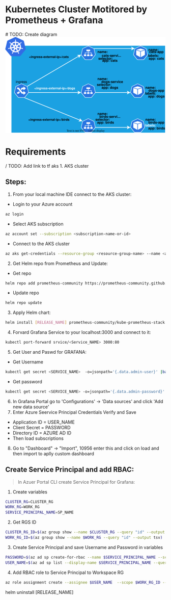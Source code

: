 <p align="center">
<h1>Kubernetes Cluster Motitored by Prometheus + Grafana</h1>
# TODO: Create diagram
<img src="https://github.com/Joska99/joska/blob/main/kubernetes/k8s-prom/diagram.drawio.svg">

<h1> Requirements </h1>
/ TODO: Add link to tf aks
1. AKS cluster 

<h2> Steps: </h2>

1. From your local machine IDE connect to the AKS cluster:
- Login to your Azure account
```Bash
az login
```
- Select AKS subscription
```Bash
az account set --subscription <subscription-name-or-id>
```
- Connect to the AKS cluster
```bash
az aks get-credentials --resource-group <resource-group-name> --name <aks-cluster-name>
```
2. Get Helm repo from Prometheus and Update:
- Get repo
```Bash
helm repo add prometheus-community https://prometheus-community.github.io/helm-charts
```
- Update repo
```bash
helm repo update
```
3. Apply Helm chart:
```Bash
helm install [RELEASE_NAME] prometheus-community/kube-prometheus-stack
```
4. Forvard Grafana Service to your localhost:3000 and connect to it:
```bash
kubectl port-forward srvice/<Service_NAME> 3000:80
```
5. Get User and Paswd for GRAFANA:
- Get Username
```bash
kubectl get secret <SERVICE_NAME>  -o=jsonpath='{.data.admin-user}' |base64 -d 
```
- Get password
```bash
kubectl get secret <SERVICE_NAME> -o=jsonpath='{.data.admin-password}' |base64 -d
```
6. In Grafana Portal go to 'Configurations' -> 'Data sources' and click 'Add new data source'
7. Enter Azure Seervice Principal Credentials Verify and Save
- Application ID = USER_NAME
- Client Secret = PASSWORD
- Directory ID = AZURE AD ID
- Then load subscriptions
8. Go to "Dashboard" -> "Import", 10956 enter this and click on load and then import to aplly custom dashboard


<h2> Create Service Principal and add RBAC:</h2>

> In Azuer Portal CLI create Service Principal for Grafana:
1. Create variables
``` Bash
CLUSTER_RG=CLUSTER_RG
WORK_RG=WORK_RG
SERVICE_PRINCIPAL_NAME=SP_NAME
```
2. Get RGS ID
```Bash
CLUSTER_RG_ID=$(az group show --name $CLUSTER_RG --query "id" --output tsv)
WORK_RG_ID=$(az group show --name $WORK_RG --query "id" --output tsv)
```
3. Create Service Principal and save Username and Password in variables
```Bash
PASSWORD=$(az ad sp create-for-rbac --name $SERVICE_PRINCIPAL_NAME --scopes $CLUSTER_RG_ID --role="Monitoring Reader" --query "password" --output tsv)
USER_NAME=$(az ad sp list --display-name $SERVICE_PRINCIPAL_NAME --query "[].appId" --output tsv)
```
4. Add RBAC role to Service Principal to Workspace RG
```Bash
az role assignment create --assignee $USER_NAME  --scope $WORK_RG_ID --role="Monitoring Reader"
``` 

helm uninstall [RELEASE_NAME]